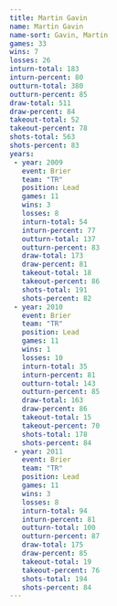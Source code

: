 ```yaml
---
title: Martin Gavin
name: Martin Gavin
name-sort: Gavin, Martin
games: 33
wins: 7
losses: 26
inturn-total: 183
inturn-percent: 80
outturn-total: 380
outturn-percent: 85
draw-total: 511
draw-percent: 84
takeout-total: 52
takeout-percent: 78
shots-total: 563
shots-percent: 83
years:
 - year: 2009
   event: Brier
   team: "TR"
   position: Lead
   games: 11
   wins: 3
   losses: 8
   inturn-total: 54
   inturn-percent: 77
   outturn-total: 137
   outturn-percent: 83
   draw-total: 173
   draw-percent: 81
   takeout-total: 18
   takeout-percent: 86
   shots-total: 191
   shots-percent: 82
 - year: 2010
   event: Brier
   team: "TR"
   position: Lead
   games: 11
   wins: 1
   losses: 10
   inturn-total: 35
   inturn-percent: 81
   outturn-total: 143
   outturn-percent: 85
   draw-total: 163
   draw-percent: 86
   takeout-total: 15
   takeout-percent: 70
   shots-total: 178
   shots-percent: 84
 - year: 2011
   event: Brier
   team: "TR"
   position: Lead
   games: 11
   wins: 3
   losses: 8
   inturn-total: 94
   inturn-percent: 81
   outturn-total: 100
   outturn-percent: 87
   draw-total: 175
   draw-percent: 85
   takeout-total: 19
   takeout-percent: 76
   shots-total: 194
   shots-percent: 84
---
```

